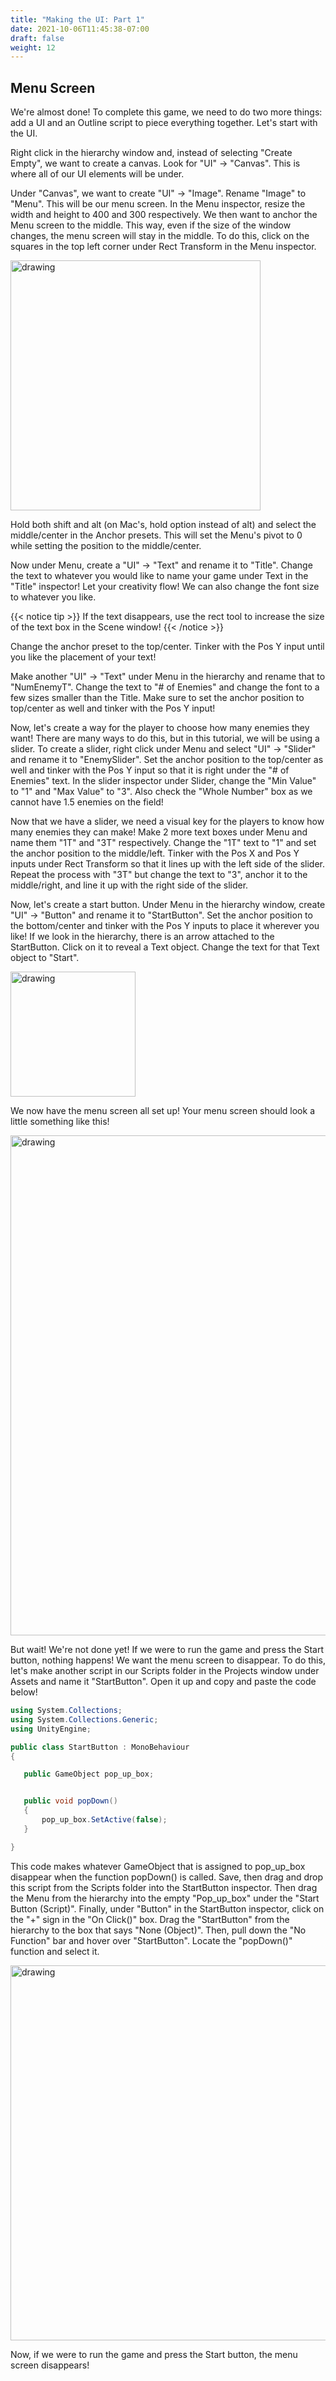 ```yaml
---
title: "Making the UI: Part 1"
date: 2021-10-06T11:45:38-07:00
draft: false
weight: 12
---
```


## Menu Screen

We're almost done! To complete this game, we need to do two more things: add a UI and an Outline script to piece everything together. Let's start with the UI.

Right click in the hierarchy window and, instead of selecting "Create Empty", we want to create a canvas. Look for "UI" → "Canvas". This is where all of our UI elements will be under.

Under "Canvas", we want to create "UI" → "Image". Rename "Image" to "Menu". This will be our menu screen. In the Menu inspector, resize the width and height to 400 and 300 respectively.
We then want to anchor the Menu screen to the middle. This way, even if the size of the window changes, the menu screen will stay in the middle. To do this, click on the squares in the top left corner under Rect Transform in the Menu inspector.

<img src="../img/11_anchors.png" alt="drawing" width="400"/>

Hold both shift and alt (on Mac's, hold option instead of alt) and select the middle/center in the Anchor presets. This will set the Menu's pivot to 0 while setting the position to the middle/center.

Now under Menu, create a "UI" → "Text" and rename it to "Title". Change the text to whatever you would like to name your game under Text in the "Title" inspector! Let your creativity flow! We can also change the font size to whatever you like.

{{< notice tip >}}
If the text disappears, use the rect tool to increase the size of the text box in the Scene window!
{{< /notice >}}

Change the anchor preset to the top/center. Tinker with the Pos Y input until you like the placement of your text!

Make another "UI" → "Text" under Menu in the hierarchy and rename that to "NumEnemyT". Change the text to "# of Enemies" and change the font to a few sizes smaller than the Title. Make sure to set the anchor position to top/center as well and tinker with the Pos Y input!

Now, let's create a way for the player to choose how many enemies they want! There are many ways to do this, but in this tutorial, we will be using a slider.
To create a slider, right click under Menu and select "UI" → "Slider" and rename it to "EnemySlider". Set the anchor position to the top/center as well and tinker with the Pos Y input so that it is right under the "# of Enemies" text. In the slider inspector under Slider, change the "Min Value" to "1" and "Max Value" to "3". Also check the "Whole Number" box as we cannot have 1.5 enemies on the field!

Now that we have a slider, we need a visual key for the players to know how many enemies they can make!
Make 2 more text boxes under Menu and name them "1T" and "3T" respectively. Change the "1T" text to "1" and set the anchor position to the middle/left. Tinker with the Pos X and Pos Y inputs under Rect Transform so that it lines up with the left side of the slider.
Repeat the process with "3T" but change the text to "3", anchor it to the middle/right, and line it up with the right side of the slider.

Now, let's create a start button. Under Menu in the hierarchy window, create "UI" → "Button" and rename it to "StartButton". Set the anchor position to the bottom/center and tinker with the Pos Y inputs to place it wherever you like! If we look in the hierarchy, there is an arrow attached to the StartButton. Click on it to reveal a Text object. Change the text for that Text object to "Start".

<img src="../img/11_buttonUI.png" alt="drawing" width="200"/>

We now have the menu screen all set up! Your menu screen should look a little something like this!

<img src="../img/11_result.png" alt="drawing" width="800"/>

But wait! We're not done yet! If we were to run the game and press the Start button, nothing happens! We want the menu screen to disappear.
To do this, let's make another script in our Scripts folder in the Projects window under Assets and name it "StartButton". Open it up and copy and paste the code below!

```csharp
using System.Collections;
using System.Collections.Generic;
using UnityEngine;

public class StartButton : MonoBehaviour
{

   public GameObject pop_up_box;


   public void popDown()
   {
       pop_up_box.SetActive(false);
   }

}
```

This code makes whatever GameObject that is assigned to pop_up_box disappear when the function popDown() is called. Save, then drag and drop this script from the Scripts folder into the StartButton inspector. Then drag the Menu from the hierarchy into the empty "Pop_up_box" under the "Start Button (Script)".
Finally, under "Button" in the StartButton inspector, click on the "+" sign in the "On Click()" box. Drag the "StartButton" from the hierarchy to the box that says "None (Object)".
Then, pull down the "No Function" bar and hover over "StartButton". Locate the "popDown()" function and select it.

<img src="../img/11_popDown.png" alt="drawing" width="600"/>

Now, if we were to run the game and press the Start button, the menu screen disappears!

